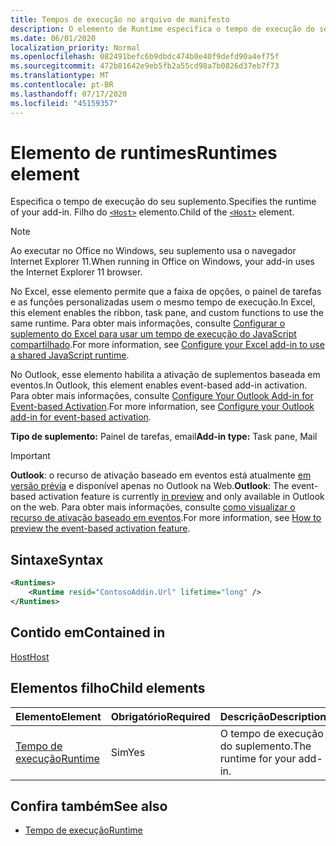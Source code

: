 ```yaml
---
title: Tempos de execução no arquivo de manifesto
description: O elemento de Runtime especifica o tempo de execução do seu suplemento.
ms.date: 06/01/2020
localization_priority: Normal
ms.openlocfilehash: 082491befc6b9dbdc474b0e40f9defd90a4ef75f
ms.sourcegitcommit: 472b81642e9eb5fb2a55cd98a7b0826d37eb7f73
ms.translationtype: MT
ms.contentlocale: pt-BR
ms.lasthandoff: 07/17/2020
ms.locfileid: "45159357"
---
```

# <a name="runtimes-element"></a><span data-ttu-id="0bb37-103">Elemento de runtimes</span><span class="sxs-lookup"><span data-stu-id="0bb37-103">Runtimes element</span></span>

<span data-ttu-id="0bb37-104">Especifica o tempo de execução do seu suplemento.</span><span class="sxs-lookup"><span data-stu-id="0bb37-104">Specifies the runtime of your add-in.</span></span> <span data-ttu-id="0bb37-105">Filho do [`<Host>`](host.md) elemento.</span><span class="sxs-lookup"><span data-stu-id="0bb37-105">Child of the [`<Host>`](host.md) element.</span></span>

> [!NOTE]
> <span data-ttu-id="0bb37-106">Ao executar no Office no Windows, seu suplemento usa o navegador Internet Explorer 11.</span><span class="sxs-lookup"><span data-stu-id="0bb37-106">When running in Office on Windows, your add-in uses the Internet Explorer 11 browser.</span></span>

<span data-ttu-id="0bb37-107">No Excel, esse elemento permite que a faixa de opções, o painel de tarefas e as funções personalizadas usem o mesmo tempo de execução.</span><span class="sxs-lookup"><span data-stu-id="0bb37-107">In Excel, this element enables the ribbon, task pane, and custom functions to use the same runtime.</span></span> <span data-ttu-id="0bb37-108">Para obter mais informações, consulte [Configurar o suplemento do Excel para usar um tempo de execução do JavaScript compartilhado](../../excel/configure-your-add-in-to-use-a-shared-runtime.md).</span><span class="sxs-lookup"><span data-stu-id="0bb37-108">For more information, see [Configure your Excel add-in to use a shared JavaScript runtime](../../excel/configure-your-add-in-to-use-a-shared-runtime.md).</span></span>

<span data-ttu-id="0bb37-109">No Outlook, esse elemento habilita a ativação de suplementos baseada em eventos.</span><span class="sxs-lookup"><span data-stu-id="0bb37-109">In Outlook, this element enables event-based add-in activation.</span></span> <span data-ttu-id="0bb37-110">Para obter mais informações, consulte [Configure Your Outlook Add-in for Event-based Activation](../../outlook/autolaunch.md).</span><span class="sxs-lookup"><span data-stu-id="0bb37-110">For more information, see [Configure your Outlook add-in for event-based activation](../../outlook/autolaunch.md).</span></span>

<span data-ttu-id="0bb37-111">**Tipo de suplemento:** Painel de tarefas, email</span><span class="sxs-lookup"><span data-stu-id="0bb37-111">**Add-in type:** Task pane, Mail</span></span>

> [!IMPORTANT]
> <span data-ttu-id="0bb37-112">**Outlook**: o recurso de ativação baseado em eventos está atualmente [em versão prévia](../../reference/objectmodel/preview-requirement-set/outlook-requirement-set-preview.md) e disponível apenas no Outlook na Web.</span><span class="sxs-lookup"><span data-stu-id="0bb37-112">**Outlook**: The event-based activation feature is currently [in preview](../../reference/objectmodel/preview-requirement-set/outlook-requirement-set-preview.md) and only available in Outlook on the web.</span></span> <span data-ttu-id="0bb37-113">Para obter mais informações, consulte [como visualizar o recurso de ativação baseado em eventos](../../outlook/autolaunch.md#how-to-preview-the-event-based-activation-feature).</span><span class="sxs-lookup"><span data-stu-id="0bb37-113">For more information, see [How to preview the event-based activation feature](../../outlook/autolaunch.md#how-to-preview-the-event-based-activation-feature).</span></span>

## <a name="syntax"></a><span data-ttu-id="0bb37-114">Sintaxe</span><span class="sxs-lookup"><span data-stu-id="0bb37-114">Syntax</span></span>

```XML
<Runtimes>
    <Runtime resid="ContosoAddin.Url" lifetime="long" />
</Runtimes>
```

## <a name="contained-in"></a><span data-ttu-id="0bb37-115">Contido em</span><span class="sxs-lookup"><span data-stu-id="0bb37-115">Contained in</span></span>

[<span data-ttu-id="0bb37-116">Host</span><span class="sxs-lookup"><span data-stu-id="0bb37-116">Host</span></span>](host.md)

## <a name="child-elements"></a><span data-ttu-id="0bb37-117">Elementos filho</span><span class="sxs-lookup"><span data-stu-id="0bb37-117">Child elements</span></span>

|  <span data-ttu-id="0bb37-118">Elemento</span><span class="sxs-lookup"><span data-stu-id="0bb37-118">Element</span></span> |  <span data-ttu-id="0bb37-119">Obrigatório</span><span class="sxs-lookup"><span data-stu-id="0bb37-119">Required</span></span>  |  <span data-ttu-id="0bb37-120">Descrição</span><span class="sxs-lookup"><span data-stu-id="0bb37-120">Description</span></span>  |
|:-----|:-----|:-----|
| [<span data-ttu-id="0bb37-121">Tempo de execução</span><span class="sxs-lookup"><span data-stu-id="0bb37-121">Runtime</span></span>](runtime.md) | <span data-ttu-id="0bb37-122">Sim</span><span class="sxs-lookup"><span data-stu-id="0bb37-122">Yes</span></span> |  <span data-ttu-id="0bb37-123">O tempo de execução do suplemento.</span><span class="sxs-lookup"><span data-stu-id="0bb37-123">The runtime for your add-in.</span></span> |

## <a name="see-also"></a><span data-ttu-id="0bb37-124">Confira também</span><span class="sxs-lookup"><span data-stu-id="0bb37-124">See also</span></span>

- [<span data-ttu-id="0bb37-125">Tempo de execução</span><span class="sxs-lookup"><span data-stu-id="0bb37-125">Runtime</span></span>](runtime.md)
